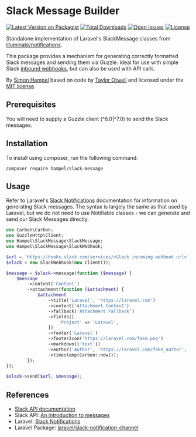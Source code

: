 Slack Message Builder
=====================

[![Latest Version on Packagist](https://img.shields.io/packagist/v/hampel/slack-message.svg?style=flat-square)](https://packagist.org/packages/hampel/slack-message)
[![Total Downloads](https://img.shields.io/packagist/dt/hampel/slack-message.svg?style=flat-square)](https://packagist.org/packages/hampel/slack-message)
[![Open Issues](https://img.shields.io/github/issues-raw/hampel/slack-message.svg?style=flat-square)](https://github.com/hampel/slack-message/issues)
[![License](https://img.shields.io/packagist/l/hampel/slack-message.svg?style=flat-square)](https://packagist.org/packages/hampel/slack-message)

Standalone implementation of Laravel's SlackMessage classes from 
[illuminate/notifications](https://github.com/illuminate/notifications).

This package provides a mechanism for generating correctly formatted Slack messages and sending them via Guzzle. Ideal 
for use with simple Slack [inbound webhooks](https://api.slack.com/incoming-webhooks), but can also be used with API 
calls.

By [Simon Hampel](mailto:simon@hampelgroup.com) based on code by [Taylor Otwell](mailto:taylor@laravel.com) and licensed 
under the [MIT license](https://opensource.org/licenses/MIT).

Prerequisites
-------------

You will need to supply a Guzzle client (^6.0|^7.0) to send the Slack messages.

Installation
------------

To install using composer, run the following command:

`composer require hampel/slack-message`

Usage
-----

Refer to Laravel's [Slack Notifications](https://laravel.com/docs/6.x/notifications#slack-notifications) documentation 
for information on generating Slack messages. The syntax is largely the same as that used by Laravel, but we do not 
need to use Notifiable classes - we can generate and send our Slack Messages directly.

```php
use Carbon\Carbon;
use GuzzleHttp\Client;
use Hampel\SlackMessage\SlackMessage;
use Hampel\SlackMessage\SlackWebhook;

$url = 'https://hooks.slack.com/services/<Slack incoming webhook url>';
$slack = new SlackWebhook(new Client());

$message = $slack->message(function ($message) {
    $message
        ->content('Content')
        ->attachment(function ($attachment) {
            $attachment
                ->title('Laravel', 'https://laravel.com')
                ->content('Attachment Content')
                ->fallback('Attachment Fallback')
                ->fields([
                    'Project' => 'Laravel',
                ])
                ->footer('Laravel')
                ->footerIcon('https://laravel.com/fake.png')
                ->markdown(['text'])
                ->author('Author', 'https://laravel.com/fake_author', 'https://laravel.com/fake_author.png')
                ->timestamp(Carbon::now());
        });
});

$slack->send($url, $message);
```

References
----------

* [Slack API documentation](https://api.slack.com/)
* Slack API: [An introduction to messages](https://api.slack.com/docs/messages)
* Laravel: [Slack Notifications](https://laravel.com/docs/6.x/notifications#slack-notifications)
* Laravel Package: [laravel/slack-notification-channel](https://github.com/laravel/slack-notification-channel) 
